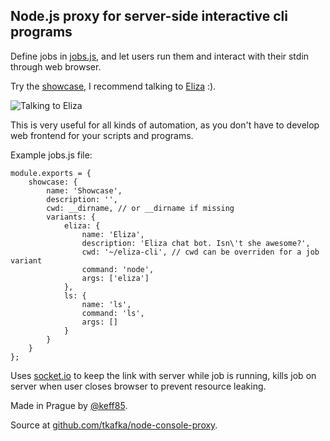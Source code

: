 Node.js proxy for server-side interactive cli programs
---

Define jobs in [jobs.js](https://github.com/tkafka/node-console-proxy/blob/master/jobs.js), and let users run them and interact with their stdin through web browser.

Try the [showcase](/showcase), I recommend talking to [Eliza](https://github.com/tkafka/eliza-cli) :).

![Talking to Eliza](http://tmskfk.com:3999/images/eliza-cli.png)

This is very useful for all kinds of automation, as you don't have to develop web frontend for your scripts and programs.

Example jobs.js file:

	module.exports = {
		showcase: {
			name: 'Showcase',
			description: '',
			cwd: __dirname, // or __dirname if missing
			variants: {
				eliza: {
					name: 'Eliza',
					description: 'Eliza chat bot. Isn\'t she awesome?',
					cwd: '~/eliza-cli', // cwd can be overriden for a job variant
					command: 'node',
					args: ['eliza']
				},
				ls: {
					name: 'ls',
					command: 'ls',
					args: []
				}
			}
		}
	};

Uses [socket.io](http://socket.io/) to keep the link with server while job is running, kills job on server when user closes browser to prevent resource leaking.

Made in Prague by [@keff85](http://twitter.com/keff85).

Source at [github.com/tkafka/node-console-proxy](https://github.com/tkafka/node-console-proxy).
